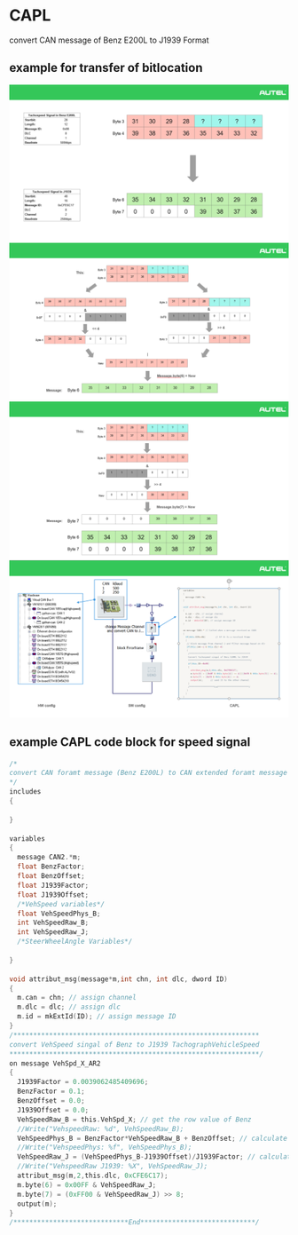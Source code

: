 # CAPL
convert CAN message of Benz E200L to J1939 Format
## example for transfer of bitlocation 
![1 step](./Image/1.png)<br />
![2 step](./Image/2.png)<br />
![3 step](./Image/3.png)<br />
![4 step](./Image/4.png)<br />
## example CAPL code block for speed signal
```C
/*
convert CAN foramt message (Benz E200L) to CAN extended foramt message (J1939)
*/
includes
{
  
}

variables
{
  message CAN2.*m;
  float BenzFactor;
  float BenzOffset;
  float J1939Factor;
  float J1939Offset;
  /*VehSpeed variables*/
  float VehSpeedPhys_B;
  int VehSpeedRaw_B;
  int VehSpeedRaw_J;
  /*SteerWheelAngle Variables*/

}

void attribut_msg(message*m,int chn, int dlc, dword ID)
{
  m.can = chn; // assign channel 
  m.dlc = dlc; // assign dlc
  m.id = mkExtId(ID); // assign message ID
}
/************************************************************** 
convert VehSpeed singal of Benz to J1939 TachographVehicleSpeed
***************************************************************/
on message VehSpd_X_AR2
{
  J1939Factor = 0.0039062485409696;
  BenzFactor = 0.1;
  BenzOffset = 0.0;
  J1939Offset = 0.0;
  VehSpeedRaw_B = this.VehSpd_X; // get the row value of Benz
  //Write("VehspeedRaw: %d", VehSpeedRaw_B);
  VehSpeedPhys_B = BenzFactor*VehSpeedRaw_B + BenzOffset; // calculate the Benz phys value hier km/h
  //Write("VehspeedPhys: %f", VehSpeedPhys_B);
  VehSpeedRaw_J = (VehSpeedPhys_B-J1939Offset)/J1939Factor; // calculate row value of J1939
  //Write("VehspeedRaw J1939: %X", VehSpeedRaw_J);
  attribut_msg(m,2,this.dlc, 0xCFE6C17);
  m.byte(6) = 0x00FF & VehSpeedRaw_J;
  m.byte(7) = (0xFF00 & VehSpeedRaw_J) >> 8;
  output(m);
}
/*****************************End*****************************/

```
